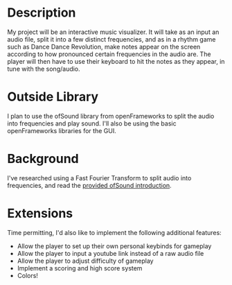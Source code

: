 # Description
My project will be an interactive music visualizer. It will take as an input an audio file, split it into a few distinct frequencies, and as in a rhythm game such as Dance Dance Revolution,
make notes appear on the screen according to how pronounced certain frequencies in the audio are. The player will then have to use their keyboard to hit the notes as they appear, in tune
with the song/audio.

# Outside Library
I plan to use the ofSound library from openFrameworks to split the audio into frequencies and play sound. I'll also be using the basic openFrameworks libraries for the GUI.

# Background
I've researched using a Fast Fourier Transform to split audio into frequencies, and read the [provided ofSound introduction](https://openframeworks.cc/ofBook/chapters/sound.html).

# Extensions
Time permitting, I'd also like to implement the following additional features:
* Allow the player to set up their own personal keybinds for gameplay
* Allow the player to input a youtube link instead of a raw audio file
* Allow the player to adjust difficulty of gameplay
* Implement a scoring and high score system
* Colors!
